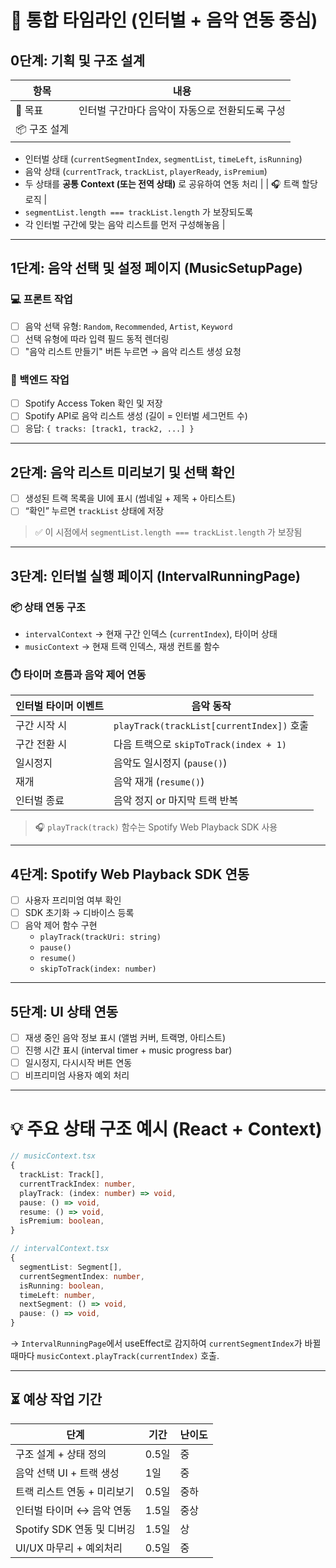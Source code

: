 
# 🧭 통합 타임라인 (인터벌 + 음악 연동 중심)

## 0단계: 기획 및 구조 설계

| 항목 | 내용 |
|------|------|
| 🎯 목표 | 인터벌 구간마다 음악이 자동으로 전환되도록 구성 |
| 📦 구조 설계 |  
- 인터벌 상태 (`currentSegmentIndex`, `segmentList`, `timeLeft`, `isRunning`)  
- 음악 상태 (`currentTrack`, `trackList`, `playerReady`, `isPremium`)  
- 두 상태를 **공통 Context (또는 전역 상태)** 로 공유하여 연동 처리 |
| 🎧 트랙 할당 로직 |  
- `segmentList.length === trackList.length` 가 보장되도록  
- 각 인터벌 구간에 맞는 음악 리스트를 먼저 구성해놓음 |

---

## 1단계: 음악 선택 및 설정 페이지 (MusicSetupPage)

### 💻 프론트 작업

- [ ] 음악 선택 유형: `Random`, `Recommended`, `Artist`, `Keyword`  
- [ ] 선택 유형에 따라 입력 필드 동적 렌더링
- [ ] "음악 리스트 만들기" 버튼 누르면 → 음악 리스트 생성 요청

### 🔌 백엔드 작업

- [ ] Spotify Access Token 확인 및 저장
- [ ] Spotify API로 음악 리스트 생성 (길이 = 인터벌 세그먼트 수)
- [ ] 응답: `{ tracks: [track1, track2, ...] }`

---

## 2단계: 음악 리스트 미리보기 및 선택 확인

- [ ] 생성된 트랙 목록을 UI에 표시 (썸네일 + 제목 + 아티스트)
- [ ] “확인” 누르면 `trackList` 상태에 저장

> ✅ 이 시점에서 `segmentList.length === trackList.length` 가 보장됨

---

## 3단계: 인터벌 실행 페이지 (IntervalRunningPage)

### 📦 상태 연동 구조

- `intervalContext` → 현재 구간 인덱스 (`currentIndex`), 타이머 상태
- `musicContext` → 현재 트랙 인덱스, 재생 컨트롤 함수

### ⏱️ 타이머 흐름과 음악 제어 연동

| 인터벌 타이머 이벤트 | 음악 동작 |
|---------------------|-----------|
| 구간 시작 시 | `playTrack(trackList[currentIndex])` 호출 |
| 구간 전환 시 | 다음 트랙으로 `skipToTrack(index + 1)` |
| 일시정지 | 음악도 일시정지 (`pause()`) |
| 재개 | 음악 재개 (`resume()`) |
| 인터벌 종료 | 음악 정지 or 마지막 트랙 반복 |

> 🎧 `playTrack(track)` 함수는 Spotify Web Playback SDK 사용

---

## 4단계: Spotify Web Playback SDK 연동

- [ ] 사용자 프리미엄 여부 확인
- [ ] SDK 초기화 → 디바이스 등록
- [ ] 음악 제어 함수 구현  
  - `playTrack(trackUri: string)`
  - `pause()`
  - `resume()`
  - `skipToTrack(index: number)`

---

## 5단계: UI 상태 연동

- [ ] 재생 중인 음악 정보 표시 (앨범 커버, 트랙명, 아티스트)
- [ ] 진행 시간 표시 (interval timer + music progress bar)
- [ ] 일시정지, 다시시작 버튼 연동
- [ ] 비프리미엄 사용자 예외 처리

---

# 💡 주요 상태 구조 예시 (React + Context)

```ts
// musicContext.tsx
{
  trackList: Track[],
  currentTrackIndex: number,
  playTrack: (index: number) => void,
  pause: () => void,
  resume: () => void,
  isPremium: boolean,
}
```

```ts
// intervalContext.tsx
{
  segmentList: Segment[],
  currentSegmentIndex: number,
  isRunning: boolean,
  timeLeft: number,
  nextSegment: () => void,
  pause: () => void,
}
```

→ `IntervalRunningPage`에서 useEffect로 감지하여 `currentSegmentIndex`가 바뀔 때마다 `musicContext.playTrack(currentIndex)` 호출.

---

## ⏳ 예상 작업 기간

| 단계 | 기간 | 난이도 |
|------|------|--------|
| 구조 설계 + 상태 정의 | 0.5일 | 중 |
| 음악 선택 UI + 트랙 생성 | 1일 | 중 |
| 트랙 리스트 연동 + 미리보기 | 0.5일 | 중하 |
| 인터벌 타이머 ↔ 음악 연동 | 1.5일 | 중상 |
| Spotify SDK 연동 및 디버깅 | 1.5일 | 상 |
| UI/UX 마무리 + 예외처리 | 0.5일 | 중 |
